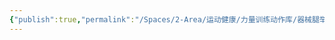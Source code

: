 ```yaml
---
{"publish":true,"permalink":"/Spaces/2-Area/运动健康/力量训练动作库/器械腿举-踩下（倒蹬）.md","created":"2025-07-29T23:04:11.700+08:00","modified":"2025-07-29T23:04:11.702+08:00","cssclasses":""}
---
```


